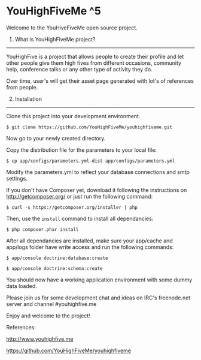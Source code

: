 YouHighFiveMe ^5
================

Welcome to the YouHiveFiveMe open source project.

1) What is YouHighFiveMe project?
---------------------------------

YouHighFive is a project that allows people to create their profile and let
other people give them high fives from different occasions, community help,
conference talks or any other type of activity they do.

Over time, user's will get their asset page generated with lot's of references
from people.

2) Installation
---------------

Clone this project into your development environment.

    $ git clone https://github.com/YouHighFiveMe/youhighfiveme.git

Now go to your newly created directory.

Copy the distribution file for the parameters to your local file:

    $ cp app/configs/parameters.yml-dist app/configs/parameters.yml

Modify the parameters.yml to reflect your database connections and smtp settings.

If you don't have Composer yet, download it following the instructions on
http://getcomposer.org/ or just run the following command:

    $ curl -s https://getcomposer.org/installer | php

Then, use the `install` command to install all dependancies:

    $ php composer.phar install

After all dependancies are installed, make sure your app/cache and app/logs
folder have write access and run the following commands:

    $ app/console doctrine:database:create

    $ app/console doctrine:schema:create

You should now have a working application environment with some dummy data
loaded.

Please join us for some development chat and ideas on IRC's freenode.net server
and channel #youhighfive.me

Enjoy and welcome to the project!

References:

http://www.youhighfive.me

https://github.com/YouHighFiveMe/youhighfiveme
